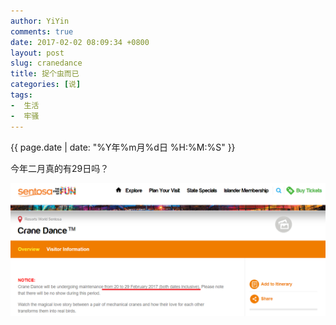 ```yaml
---
author: YiYin
comments: true
date: 2017-02-02 08:09:34 +0800
layout: post
slug: cranedance
title: 捉个虫而已
categories: [说]
tags:
-  生活
-  牢骚
---
```

<div class="saying">
<div class="timestamp">{{ page.date | date: "%Y年%m月%d日 %H:%M:%S" }}</div>

今年二月真的有29日吗？<br>

<a href="http://www.sentosa.com.sg/explore/attractions/crane-dance"><img src="/public/images/crane.png" title="来自Santosa.com.sg"></a>
</div>
